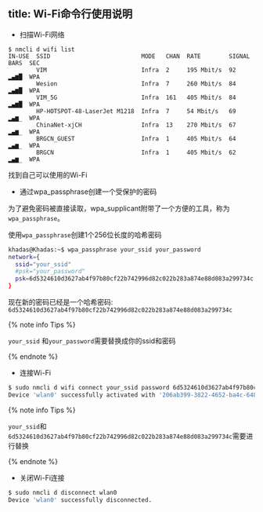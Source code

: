 title: Wi-Fi命令行使用说明
---


* 扫描Wi-Fi网络

```
$ nmcli d wifi list
IN-USE  SSID                          MODE   CHAN  RATE        SIGNAL  BARS  SEC
        VIM                           Infra  2     195 Mbit/s  92      ▂▄▆█  WPA
        Wesion                        Infra  7     260 Mbit/s  84      ▂▄▆█  WPA
        VIM_5G                        Infra  161   405 Mbit/s  84      ▂▄▆█  WPA
        HP-HOTSPOT-48-LaserJet M1218  Infra  7     54 Mbit/s   69      ▂▄▆_  WPA
        ChinaNet-xjCH                 Infra  13    270 Mbit/s  67      ▂▄▆_  WPA
        BRGCN_GUEST                   Infra  1     405 Mbit/s  64      ▂▄▆_  WPA
        BRGCN                         Infra  1     405 Mbit/s  62      ▂▄▆_  WPA
```

找到自己可以使用的Wi-Fi

* 通过wpa_passphrase创建一个受保护的密码

为了避免密码被直接读取，wpa_supplicant附带了一个方便的工具，称为`wpa_passphrase`。

使用`wpa_passphrase`创建1个256位长度的哈希密码

```bash
khadas@Khadas:~$ wpa_passphrase your_ssid your_password
network={
  ssid="your_ssid"
  #psk="your_password"
  psk=6d5324610d3627ab4f97b80cf22b742996d82c022b283a874e88d083a299734c
}
```

现在新的密码已经是一个哈希密码: `6d5324610d3627ab4f97b80cf22b742996d82c022b283a874e88d083a299734c`

{% note info Tips %}

`your_ssid` 和`your_password`需要替换成你的ssid和密码

{% endnote %}

* 连接Wi-Fi

```bash
$ sudo nmcli d wifi connect your_ssid password 6d5324610d3627ab4f97b80cf22b742996d82c022b283a874e88d083a299734c wep-key-type key
Device 'wlan0' successfully activated with '206ab399-3822-4652-ba4c-64847af0bce9'.
```

{% note info Tips %}

`your_ssid`和`6d5324610d3627ab4f97b80cf22b742996d82c022b283a874e88d083a299734c`需要进行替换

{% endnote %}

* 关闭Wi-Fi连接

```bash
$ sudo nmcli d disconnect wlan0
Device 'wlan0' successfully disconnected.
```

